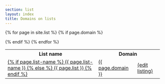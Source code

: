 ```yaml
---
section: list
layout: index
title: Domains on lists
---
```


<table class="sortable">
<tr><th>List name</th><th colspan="2">Domain</th></tr>

{% for page in site.list %}
	{% if page.domain %}
	<tr id="{{ page.list }}-{{ page.domain }}" >
		<td><a href="/list/{{ page.list }}">{% if page.list-name %}
	 		{{ page.list-name }}
		{% else %}
			{{ page.list }}
		{% endif %}</a></td>
		<td><a href="../domain/{{page.domain}}/">{{ page.domain }}</a></td><td>
<a href="https://github.com/dmarti/smmd/blob/gh-pages/_list/{{ page.list }}/{{ page.domain}}/index.md">(edit listing)</a></td></tr>
	{% endif %}
{% endfor %}

</table>



